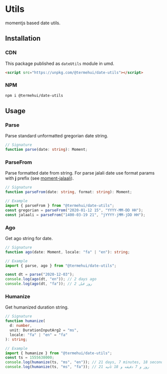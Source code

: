 # Utils

momentjs based date utils.

## Installation

### CDN

This package published as `dateUtils` module in umd.

```html
<script src="https://unpkg.com/@termehui/date-utils"></script>
```

### NPM

```bash
npm i @termehui/date-utils
```

## Usage

### Parse

Parse standard unformatted gregorian date string.

```ts
// Signature
function parse(date: string): Moment;
```

### ParseFrom

Parse formatted date from string. For parse jalali date use format params with **j** prefix (see [moment-jalaali](https://github.com/jalaali/moment-jalaali)).

```ts
// Signature
function parseFrom(date: string, format: string): Moment;

// Example
import { parseFrom } from "@termehui/date-utils";
const gregorian = parseFrom("2020-01-12 15", "YYYY-MM-DD HH");
const jalaali = parseFrom("1400-03-19 21", "jYYYY-jMM-jDD HH");
```

### Ago

Get ago string for date.

```ts
// Signature
function ago(date: Moment, locale: "fa" | "en"): string;

// Example
import { parse, ago } from "@termehui/date-utils";

const dt = parse("2020-12-03");
console.log(ago(dt, "en")); // 2 days ago
console.log(ago(dt, "fa")); // 2 روز قبل
```

### Humanize

Get humanized duration string.

```ts
// Signature
function humanize(
  d: number,
  unit: DurationInputArg2 = "ms",
  locale: "fa" | "en" = "fa"
): string;

// Example
import { humanize } from "@termehui/date-utils";
const ts = 1555638000;
console.log(humanize(ts, "ms", "en")); // 21 days, 7 minutes, 18 seconds
console.log(humanize(ts, "ms", "fa")); // 21 روز و 7 دقیقه و 18 ثانیه
```
